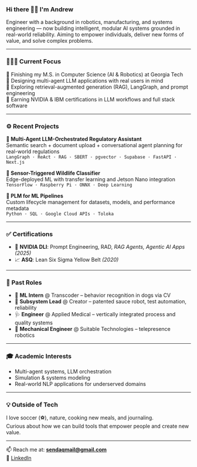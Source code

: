 ### Hi there 👋🏽 I'm Andrew

Engineer with a background in robotics, manufacturing, and systems engineering — now building intelligent, modular AI systems grounded in real-world reliability. Aiming to empower individuals, deliver new forms of value, and solve complex problems.

---

### 👨🏽‍💻 Current Focus
🔬 Finishing my M.S. in Computer Science (AI & Robotics) at Georgia Tech  
🧠 Designing multi-agent LLM applications with real users in mind  
📁 Exploring retrieval-augmented generation (RAG), LangGraph, and prompt engineering  
📜 Earning NVIDIA & IBM certifications in LLM workflows and full stack software

---

### ⚙️ Recent Projects
**🔹 Multi-Agent LLM-Orchestrated Regulatory Assistant**  
Semantic search + document upload + conversational agent planning for real-world regulations  
`LangGraph · ReAct · RAG · SBERT · pgvector · Supabase · FastAPI · Next.js`

**🔹 Sensor-Triggered Wildlife Classifier**  
Edge-deployed ML with transfer learning and Jetson Nano integration  
`TensorFlow · Raspberry Pi · ONNX · Deep Learning`

**🔹 PLM for ML Pipelines**  
Custom lifecycle management for datasets, models, and performance metadata  
`Python · SQL · Google Cloud APIs · Toloka`

---

### ✅ Certifications
- 🧭 **NVIDIA DLI**: Prompt Engineering, RAD, _RAG Agents, Agentic AI Apps_ *(2025)*
- 📈 **ASQ**: Lean Six Sigma Yellow Belt *(2020)*

---

### 🧠 Past Roles
- 🐶 **ML Intern** @ Transcoder – behavior recognition in dogs via CV  
- 🍔 **Subsystem Lead** @ Creator – patented sauce robot, test automation, reliability  
- 🩺 **Engineer** @ Applied Medical – vertically integrated process and quality systems  
- 🤖 **Mechanical Engineer** @ Suitable Technologies – telepresence robotics

---

### 🎓 Academic Interests
- Multi-agent systems, LLM orchestration  
- Simulation & systems modeling  
- Real-world NLP applications for underserved domains

---

### 💡 Outside of Tech
I love soccer (⚽️), nature, cooking new meals, and journaling.  
Curious about how we can build tools that empower people and create new value.

---

📫 Reach me at: **[sendaqmail@gmail.com](mailto:sendaqmail@gmail.com)**  
🔗 [LinkedIn](https://linkedin.com/in/andrewmquintana)
